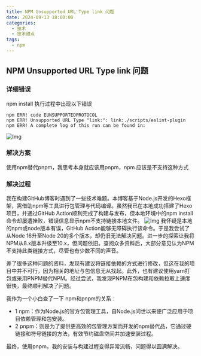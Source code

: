 ```yaml
---
title: NPM Unsupported URL Type link 问题
date: 2024-09-13 18:00:00
categories:
  - 技术
  - 技术甜点
tags:
  - npm
---
```

## NPM Unsupported URL Type link 问题
### 详细错误
npm install 执行过程中出现以下错误
```
npm ERR! code EUNSUPPORTEDPROTOCOL
npm ERR! Unsupported URL Type "link:": link:./scripts/eslint-plugin
npm ERR! A complete log of this run can be found in:
```
![Img](/images/img_20240914154435_1.png)
### 解决方案
使用npm替代pnpm，我思考本身就应该用pnpm，npm 应该是不支持这种方式
### 解决过程
我在构建GitHub博客时遇到了一些技术难题。本博客基于Node.js开发的Hexo框架，需借助npm等工具进行包管理与代码编译。虽然我已在本地成功搭建了Hexo项目，并通过GitHub Action顺利完成了构建与发布，但本地环境中的npm install命令却屡遭挫败，错误信息显示npm不支持链接本地文件。
![Img](/images/img_20240914154702_2.png)
我怀疑是本地的npm或node版本有误，GitHub Action能够无障碍执行该命令。于是我尝试了从Node 16升至Node 20的多个版本，却仍旧无法解决问题。进一步的探索让我将NPM从8.x版本升级至10.x，但问题依旧。查阅众多资料后，大部分意见认为NPM不支持此类链接方式，尽管也有少数不同的声音。

差了很多这种问题的资料，发现有建议将链接依赖的方式进行修改，但这在我的项目中并不可行，因为相关的地址与包信息无从找起。此外，也有建议使用yarn打包或采用PNPM替代NPM。经过尝试，我发现PNPM在包构建和依赖拉取上速度很快，最终顺利解决了问题。

我作为一个小白查了一下 npm和pnpm的关系：
- 1 npm：作为Node.js的官方包管理工具，自Node.js问世以来便广泛应用于项目依赖管理和包安装。
- 2 pnpm：则是为了提供更高效的包管理方案而开发的npm替代品，它通过硬链接和符号链接的方法，有效节约磁盘空间并加速安装过程。

最终，使用pnpm，我的安装与构建过程变得异常流畅，问题得以圆满解决。